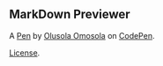 MarkDown Previewer
------------------


A [Pen](https://codepen.io/solaomosola/pen/bJXErQ) by [Olusola Omosola](https://codepen.io/solaomosola) on [CodePen](https://codepen.io).

[License](https://codepen.io/solaomosola/pen/bJXErQ/license).
